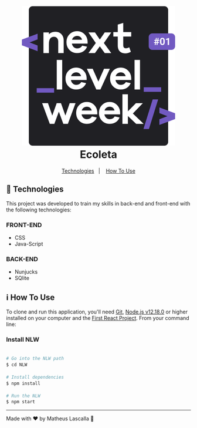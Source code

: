 <h1 align="center">
    <img alt="Next Level Week Logo" src="public/icones/logo-NLW.svg" />
    <br>
    Ecoleta
</h1>


<p align="center">
  <a href="#rocket-technologies">Technologies</a>&nbsp;&nbsp;&nbsp;|&nbsp;&nbsp;&nbsp;
  <a href="#information_source-how-to-use">How To Use</a>
</p>

## :rocket: Technologies

This project was developed to train my skills in back-end and front-end with the following technologies:

### FRONT-END
-  CSS
-  Java-Script

### BACK-END
-  Nunjucks
-  SQlite

## :information_source: How To Use

To clone and run this application, you'll need [Git](https://gitforwindows.org/), [Node.js v12.18.0][nodejs] or higher installed on your computer and the [First React Project](https://github.com/Matheus-nb/NLW). From your command line:

### Install NLW
```bash

# Go into the NLW path
$ cd NLW

# Install dependencies
$ npm install

# Run the NLW
$ npm start
```

---

Made with ♥ by Matheus Lascalla :wave:

[nodejs]: https://nodejs.org/
